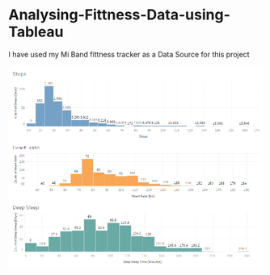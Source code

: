 # Analysing-Fittness-Data-using-Tableau
I have used my Mi Band fittness tracker as a Data Source for this project

![MI_FIT DATA](https://raw.githubusercontent.com/Achalmahale/Analysing-Fittness-Data-using-Tableau/master/MI_FIT%20DATA.png)
